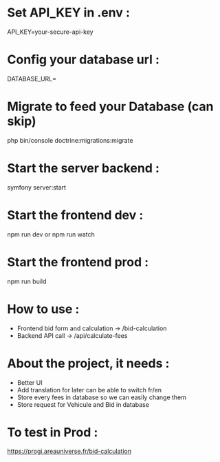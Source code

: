 # Set API_KEY in .env :
API_KEY=your-secure-api-key

# Config your database url :
DATABASE_URL=

# Migrate to feed your Database (can skip)
php bin/console doctrine:migrations:migrate

# Start the server backend :
symfony server:start

# Start the frontend dev :
npm run dev or npm run watch

# Start the frontend prod :
npm run build

# How to use :
- Frontend bid form and calculation -> /bid-calculation
- Backend API call -> /api/calculate-fees

# About the project, it needs :
- Better UI
- Add translation for later can be able to switch fr/en
- Store every fees in database so we can easily change them
- Store request for Vehicule and Bid in database

# To test in Prod :
https://progi.areauniverse.fr/bid-calculation
